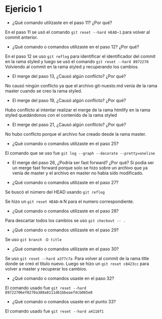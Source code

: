 # Ejericio 1

- ¿Qué comando utilizaste en el paso 11? ¿Por qué?

En el paso 11 se usó el comando `git reset --hard HEAD~1` para volver al commit anterior.
 
- ¿Qué comando o comandos utilizaste en el paso 12? ¿Por qué?

En el paso 12 se uso `git reflog` para identificar el identificador del commit en la rama styled y luego se usó el comando
`git reset --hard 8972270` Volviendo al commit en la rama styled y recuperando los cambios.

- El merge del paso 13, ¿Causó algún conflicto? ¿Por qué?

No causó ningún conflicto ya que el archivo git-nuesto.md venía de la rama master cuando se creo la rama styled.

- El merge del paso 19, ¿Causó algún conflicto? ¿Por qué?

Hubo conflicto al intentar realizar el merge de la rama htmlify en la rama styled  quedándonos con el contenido de la rama styled

- El merge del paso 21, ¿Causó algún conflicto? ¿Por qué? 

No hubo conflicto porque el archivo fue creado desde la rama master.

- ¿Qué comando o comandos utilizaste en el paso 25? 

El comando que se uso fue `git log --graph --decorate --pretty=oneline`

- El merge del paso 26, ¿Podría ser fast forward? ¿Por qué? 
Si podía ser un merge fast forward porque solo se hizo sobre un archivo 
que ya venía de master y el archivo en master no había sido modificado.

- ¿Qué comando o comandos utilizaste en el paso 27?

Se buscó el número del HEAD usando `git reflog` 

Se hizo un `git reset HEAD~N` N para el numero correspondiente.

- ¿Qué comando o comandos utilizaste en el paso 28?

Para descartar todos los cambios se uso `git checkout -- . `

- ¿Qué comando o comandos utilizaste en el paso 29?

Se uso `git branch -D title`

- ¿Qué comando o comandos utilizaste en el paso 30?

Se uso `git reset --hard a377c7a `Para volver al commit de la rama title donde se creó el titulo nuevo.
Luego se hizo un `git reset c8423cc` para volver a master y recuperar los cambios. 

- ¿Qué comando o comandos usaste en el paso 32?

El comando usado fue `git reset --hard 89722706ef0270a388a8111d61bbeaefdcb065e0`

- ¿Qué comando o comandos usaste en el punto 33?

El comando usado fue `git reset --hard a4118f1`
